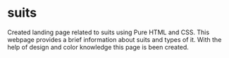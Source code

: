 # suits

Created landing page related to suits using Pure HTML and CSS.
This webpage provides a brief information about suits and types of it. 
With the help of design and color knowledge this page is been created.
